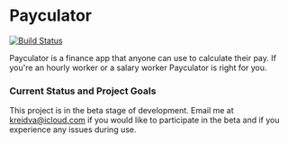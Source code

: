 # Payculator

[![Build Status](https://travis-ci.com/KelCodesStuff/Payculator.svg?branch=master)](https://travis-ci.com/KelCodesStuff/Payculator)

Payculator is a finance app that anyone can use to calculate their pay. If you're an hourly worker or a salary worker Payculator is right for you.

### Current Status and Project Goals

This project is in the beta stage of development. Email me at kreidva@icloud.com if you would like to participate in the beta and if you experience any issues during use.

